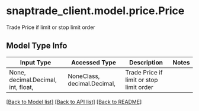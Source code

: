 # snaptrade_client.model.price.Price

Trade Price if limit or stop limit order

## Model Type Info
Input Type | Accessed Type | Description | Notes
------------ | ------------- | ------------- | -------------
None, decimal.Decimal, int, float,  | NoneClass, decimal.Decimal,  | Trade Price if limit or stop limit order | 

[[Back to Model list]](../../README.md#documentation-for-models) [[Back to API list]](../../README.md#documentation-for-api-endpoints) [[Back to README]](../../README.md)

